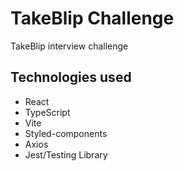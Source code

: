 # TakeBlip Challenge

TakeBlip interview challenge

## Technologies used

- React
- TypeScript
- Vite
- Styled-components
- Axios
- Jest/Testing Library
